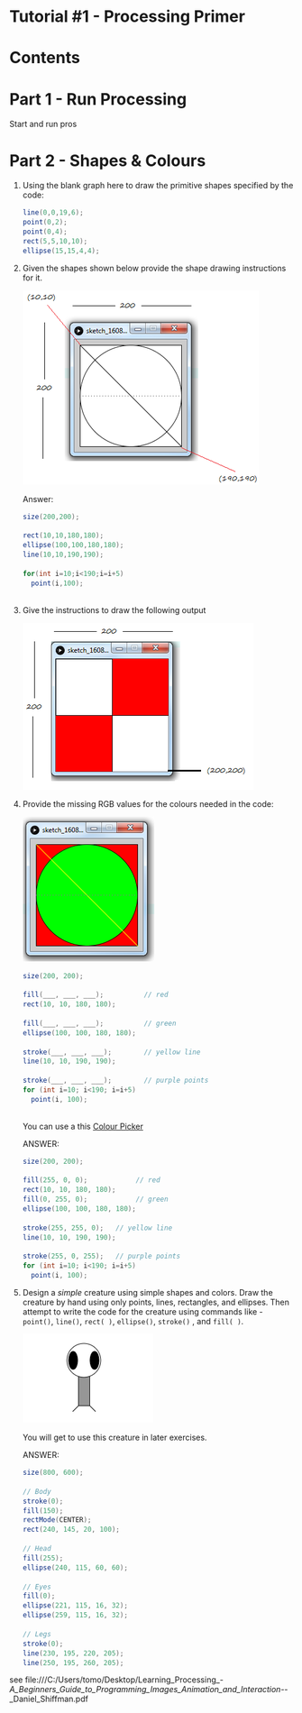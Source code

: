 # Tutorial #1 - Processing Primer


# Contents


# Part 1 - Run Processing

Start and run pros




# Part 2 - Shapes & Colours

1.	Using the blank graph here to draw the primitive shapes specified by the code:

	```java
	line(0,0,19,6);
	point(0,2);
	point(0,4);
	rect(5,5,10,10);
	ellipse(15,15,4,4); 
	```

2.	Given the shapes shown below provide the shape drawing instructions for it.

	![alt text](../images/tutorial1_gridshapes.png "")

	Answer:

	```java
	size(200,200);

	rect(10,10,180,180);
	ellipse(100,100,180,180);
	line(10,10,190,190);

	for(int i=10;i<190;i=i+5)
	  point(i,100);
	 
	```

3.	Give the instructions to draw the following output

	![alt text](../images/tutorial1_squares.png "")

4.	Provide the missing RGB values for the colours needed in the code:

	![alt text](../images/tutorial1_gridshapesRGB.png "RGB colours")

	```java
	size(200, 200);

	fill(___, ___, ___);          // red 
	rect(10, 10, 180, 180);  

	fill(___, ___, ___);          // green
	ellipse(100, 100, 180, 180);

	stroke(___, ___, ___);        // yellow line
	line(10, 10, 190, 190); 

	stroke(___, ___, ___);        // purple points
	for (int i=10; i<190; i=i+5)
	  point(i, 100);
	 
	```
	You can use a this [Colour Picker](http://www.w3schools.com/colors/colors_picker.asp "Colour Picker") 

	ANSWER:

	```java
	size(200, 200);

	fill(255, 0, 0);            // red 
	rect(10, 10, 180, 180);  
	fill(0, 255, 0);            // green
	ellipse(100, 100, 180, 180);

	stroke(255, 255, 0);   // yellow line
	line(10, 10, 190, 190); 

	stroke(255, 0, 255);   // purple points
	for (int i=10; i<190; i=i+5)
	  point(i, 100);

	```

5.	Design a *simple* creature using simple shapes and colors. 
	Draw the creature by hand using only points, lines, rectangles, and ellipses. 
	Then attempt to write the code for the creature using commands like - ```point()```, 
	```line()```, ```rect( )```, ```ellipse()```, ```stroke()``` , and ```fill( )```. 

	![alt text](../images/zoog.png "")

	You will get to use this creature in later exercises.

	ANSWER:

	```java
	size(800, 600);

	// Body
	stroke(0);
	fill(150);
	rectMode(CENTER); 
	rect(240, 145, 20, 100);

	// Head
	fill(255);
	ellipse(240, 115, 60, 60); 

	// Eyes
	fill(0); 
	ellipse(221, 115, 16, 32); 
	ellipse(259, 115, 16, 32);

	// Legs
	stroke(0);
	line(230, 195, 220, 205);
	line(250, 195, 260, 205);  

	```

see file:///C:/Users/tomo/Desktop/Learning_Processing_-_A_Beginners_Guide_to_Programming_Images_Animation_and_Interaction_--_Daniel_Shiffman.pdf
